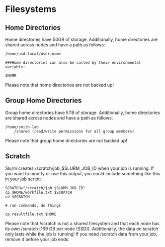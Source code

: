 # Filesystems

## Home Directories

Home directories have 50GB of storage. Additionally, home directories are shared across nodes and have a path as follows:

```text
/home/usd.local/user.name

###Home directories can also be called by their environmental variable:

$HOME
```

Please note that home directories are not backed up!

## Group Home Directories

Group home directories have 5TB of storage. Additionally, home directories are shared across nodes and have a path as follows:

```text
/home/smith-lab
    /shared (read/write permissions for all group members)
```

Please note that group home directories are not backed up!

## Scratch

Slurm creates /scratch/job\_$SLURM\_JOB\_ID when your job is running. If you want to modify or use this output, you could include something like this in your job script:

```text
SCRATCH="/scratch/job_$SLURM_JOB_ID"
cp $HOME/workfile.txt $SCRATCH
cd $SCRATCH

# run commands, do things

cp resultfile.txt $HOME
```

Please note that /scratch is not a shared filesystem and that each node has its own /scratch \(169 GB per node \(SSD\)\). Additionally, the data on scratch only lasts while the job is running! If you need /scratch data from your job, remove it before your job ends.

